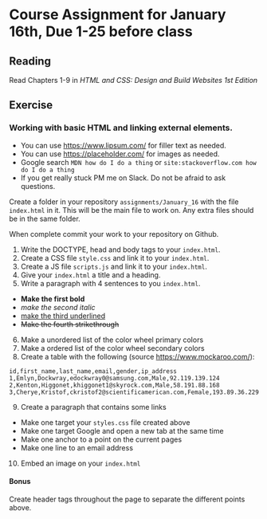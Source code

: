 # Course Assignment for January 16th, Due 1-25 before class

## Reading

Read Chapters 1-9 in *HTML and CSS: Design and Build Websites 1st Edition*

## Exercise

### Working with basic HTML and linking external elements.

* You can use https://www.lipsum.com/ for filler text as needed.
* You can use https://placeholder.com/ for images as needed.
* Google search `MDN how do I do a thing` or `site:stackoverflow.com how do I do a thing`
* If you get really stuck PM me on Slack. Do not be afraid to ask questions.

Create a folder in your repository `assignments/January_16` with the file `index.html` in it. This will be the main file to work on. Any extra files should be in the same folder.

When complete commit your work to your repository on Github.

1. Write the DOCTYPE, head and body tags to your `index.html`.
2. Create a CSS file `style.css` and link it to your `index.html`.
3. Create a JS file `scripts.js` and link it to your `index.html`.
4. Give your `index.html` a title and a heading.
5. Write a paragraph with 4 sentences to you `index.html`.
  * **Make the first bold**
  * *make the second italic*
  * <u>make the third underlined</u>
  * ~~Make the fourth strikethrough~~
6. Make a unordered list of the color wheel primary colors
7. Make a ordered list of the color wheel secondary colors
8. Create a table with the following (source https://www.mockaroo.com/):
```
id,first_name,last_name,email,gender,ip_address
1,Emlyn,Dockwray,edockwray0@samsung.com,Male,92.119.139.124
2,Kenton,Higgonet,khiggonet1@skyrock.com,Male,58.191.88.168
3,Cherye,Kristof,ckristof2@scientificamerican.com,Female,193.89.36.229
```
9. Create a paragraph that contains some links
  * Make one target your `styles.css` file created above
  * Make one target Google and open a new tab at the same time
  * Make one anchor to a point on the current pages
  * Make one line to an email address
10. Embed an image on your `index.html`

#### Bonus

Create header tags throughout the page to separate the different points above.  
